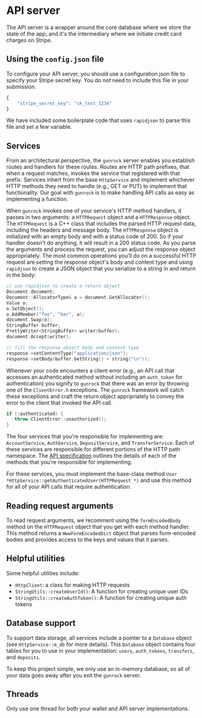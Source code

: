 # API server

The API server is a wrapper around the core database where we store
the state of the app, and it's the intermediary where we initiate
credit card charges on Stripe.

## Using the `config.json` file

To configure your API server, you should use a configuration json file
to specify your Stripe secret key. You do _not_ need to include this
file in your submission.

```javascript
{
    "stripe_secret_key": "sk_test_1234"
}
```

We have included some boilerplate code that uses `rapidjson` to parse
this file and set a few variable.

## Services

From an architectural perspective, the `gunrock` server enables you
establish routes and handlers for these routes. Routes are HTTP path
prefixes, that when a request matches, invokes the service that
registered with that prefix. Services inhert from the base
`HttpService` and implement whichever HTTP methods they need to handle
(e.g., GET or PUT) to implement that functionality. Our goal with
`gunrock` is to make handling API calls as easy as implementing a
function.

When `gunrock` invokes one of your service's HTTP method handlers, it
passes in two arguments: a `HTTPRequest` object and a `HTTPResponse`
object. The `HTTPRequest` is a C++ class that includes the parsed HTTP
request data, including the headers and message body. The
`HTTPResponse` object is initialized with an empty body and with a
status code of 200. So if your handler doesn't do anything, it will
result in a 200 status code. As you parse the arguments and process
the request, you can adjust the response object appropriately. The
most common operations you'll do on a successful HTTP request are
setting the response object's body and content type and using
`rapidjson` to create a JSON object that you serialize to a string in
and return in the body:

```c++
// use rapidjson to create a return object
Document document;
Document::AllocatorType& a = document.GetAllocator();
Value o;
o.SetObject();
o.AddMember("foo", "bar", a);
document.Swap(o);
StringBuffer buffer;
PrettyWriter<StringBuffer> writer(buffer);
document.Accept(writer);

// fill the response object body and content type
response->setContentType("application/json");
response->setBody(buffer.GetString() + string("\n"));
```

Whenever your code encounters a client error (e.g., an API call that
accesses an authenticated method without including an `auth_token` for
authentication) you signify to `gunrock` that there was an error by
throwing one of the `ClientError.h` exceptions. The `gunrock`
framework will catch these exceptions and craft the return object
appripriately to convey the error to the client that invoked the API
call.

```c++
if (!authenticated) {
   throw ClientError::unauthorized();
}
```

The four services that you're responsible for implementing are:
`AccountService`, `AuthService`, `DepositService`, and
`TransferService`. Each of these services are responsible for
different portions of the HTTP path namespace. The [API
specification](api.md) outlines the details of each of the methods
that you're responsible for implementing.

For these services, you must implement the base-class method `User *HttpService::getAuthenticatedUser(HTTPRequest *)`
and use this method for all of your API calls that require authentication.

## Reading request arguments

To read request arguments, we recomment using the `formEncodedBody`
method on the `HTTPRequest` object that you get with each method
handler. This method returns a `WwwFormEncodedDict` object that
parses form-encoded bodies and provides access to the keys and
values that it parses.

## Helpful utilities

Some helpful utilities include:
- `HttpClient`: a class for making HTTP requests
- `StringUtils::createUserId()`: A function for creating unique user IDs
- `StringUtils::createAuthToken()`: A function for creating unique auth tokens

## Database support

To support data storage, all services include a pointer to a
`Database` object (see `HttpService::m_db` for more details). This
`Database` object contains four tables for you to use in your
implementation: `users`, `auth_tokens`, `transfers`, and `deposits`.

To keep this project simple, we only use an in-memory database, so all
of your data goes away after you exit the `gunrock` server.

## Threads

Only use one thread for both your wallet and API server
implementations.
